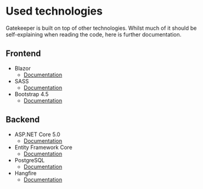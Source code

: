 # Used technologies

Gatekeeper is built on top of other technologies. Whilst much of it should be self-explaining when reading the code, here is further documentation.

## Frontend

* Blazor
  * [Documentation](https://docs.microsoft.com/en-us/aspnet/core/blazor/?view=aspnetcore-5.0)
* SASS
  * [Documentation](https://sass-lang.com/documentation)
* Bootstrap 4.5
  * [Documentation](https://getbootstrap.com/docs/4.5/getting-started/introduction/)

## Backend

* ASP.NET Core 5.0
  * [Documentation](https://docs.microsoft.com/en-us/aspnet/core/?view=aspnetcore-5.0)
* Entity Framework Core
  * [Documentation](https://docs.microsoft.com/en-us/ef/core/)
* PostgreSQL 
  * [Documentation](https://www.postgresql.org/docs/)
* Hangfire
  * [Documentation](https://www.hangfire.io/)

